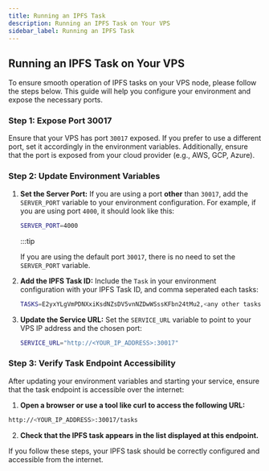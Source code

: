 ```yaml
---
title: Running an IPFS Task
description: Running an IPFS Task on Your VPS
sidebar_label: Running an IPFS Task
---
```


## Running an IPFS Task on Your VPS

To ensure smooth operation of IPFS tasks on your VPS node, please follow the steps below. This guide will help you configure your environment and expose the necessary ports.

### Step 1: Expose Port 30017

Ensure that your VPS has port `30017` exposed. If you prefer to use a different port, set it accordingly in the environment variables. Additionally, ensure that the port is exposed from your cloud provider (e.g., AWS, GCP, Azure).

### Step 2: Update Environment Variables

1. **Set the Server Port:**
   If you are using a port **other** than `30017`, add the `SERVER_PORT` variable to your environment configuration. For example, if you are using port `4000`, it should look like this:
   ```sh
   SERVER_PORT=4000
   ```

   :::tip

    If you are using the default port `30017`, there is no need to set the `SERVER_PORT` variable.
    

2. **Add the IPFS Task ID:**
    Include the `Task` in your environment configuration with your IPFS Task ID, and comma seperated each tasks:

    ```sh
    TASKS=E2yxYLgVmPDNXxiKsdNZsDV5vnNZDwWSssKFbn24tMu2,<any other tasks you were running before>

    ```

3. **Update the Service URL:**
    Set the `SERVICE_URL` variable to point to your VPS IP address and the chosen port:

    ```sh
    SERVICE_URL="http://<YOUR_IP_ADDRESS>:30017"
    ```

### Step 3: Verify Task Endpoint Accessibility
After updating your environment variables and starting your service, ensure that the task endpoint is accessible over the internet:

1. **Open a browser or use a tool like curl to access the following URL:**

```sh
http://<YOUR_IP_ADDRESS>:30017/tasks
```
2. **Check that the IPFS task appears in the list displayed at this endpoint.**

If you follow these steps, your IPFS task should be correctly configured and accessible from the internet.

